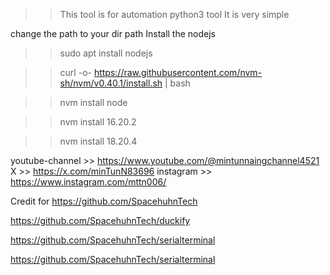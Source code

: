  >> This tool is for automation python3 tool It is very simple

change the path to your dir path
Install the nodejs 


>> sudo apt install nodejs


>> curl -o- https://raw.githubusercontent.com/nvm-sh/nvm/v0.40.1/install.sh | bash

>> nvm install node

>> nvm install 16.20.2


>> nvm install 18.20.4


youtube-channel >> https://www.youtube.com/@mintunnaingchannel4521
X 		>> https://x.com/minTunN83696
instagram 	>> https://www.instagram.com/mttn006/


Credit for https://github.com/SpacehuhnTech


https://github.com/SpacehuhnTech/duckify

https://github.com/SpacehuhnTech/serialterminal

https://github.com/SpacehuhnTech/serialterminal
